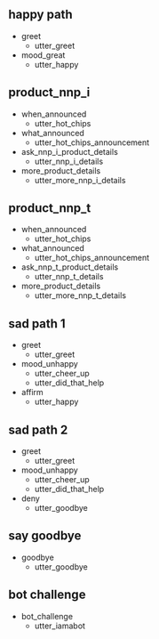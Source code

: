 ## happy path
* greet
  - utter_greet
* mood_great
  - utter_happy

## product_nnp_i
* when_announced
  - utter_hot_chips
* what_announced
  - utter_hot_chips_announcement
* ask_nnp_i_product_details
  - utter_nnp_i_details
* more_product_details
  - utter_more_nnp_i_details

## product_nnp_t
* when_announced
  - utter_hot_chips
* what_announced
  - utter_hot_chips_announcement
* ask_nnp_t_product_details
  - utter_nnp_t_details
* more_product_details
  - utter_more_nnp_t_details

## sad path 1
* greet
  - utter_greet
* mood_unhappy
  - utter_cheer_up
  - utter_did_that_help
* affirm
  - utter_happy

## sad path 2
* greet
  - utter_greet
* mood_unhappy
  - utter_cheer_up
  - utter_did_that_help
* deny
  - utter_goodbye

## say goodbye
* goodbye
  - utter_goodbye

## bot challenge
* bot_challenge
  - utter_iamabot
